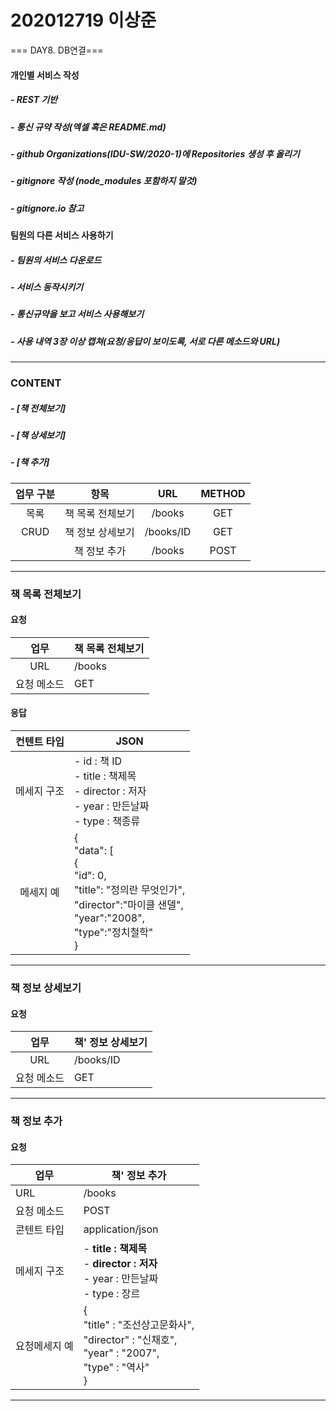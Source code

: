 # 202012719 이상준
===
DAY8. DB연결===

#### 개인별 서비스 작성

##### - REST 기반

##### - 통신 규약 작성(엑셀 혹은 README.md)

##### - github Organizations(IDU-SW/2020-1)에 Repositories 생성 후 올리기

##### - gitignore 작성 (node_modules 포함하지 말것)

##### - gitignore.io 참고

#### 팀원의 다른 서비스 사용하기

##### - 팀원의 서비스 다운로드

##### - 서비스 동작시키기

##### - 통신규약을 보고 서비스 사용해보기

##### - 사용 내역 3장 이상 캡쳐(요청/응답이 보이도록, 서로 다른 메소드와 URL)

--------------
### CONTENT

##### - [책 전체보기]

##### - [책 상세보기]

##### - [책 추가]



| 업무 구분 |        항목        |    URL     | METHOD |
| :-------: | :----------------: | :--------: | :----: |
|   목록    | 책 목록 전체보기 |  /books   |  GET   |
|   CRUD    | 책 정보 상세보기 | /books/ID |  GET   |
|           |   책 정보 추가   |  /books   |  POST  |

--------------

### 책 목록 전체보기

#### 요청

|    업무     | 책 목록 전체보기 |
| :---------: | ------------------ |
|     URL     | /books            |
| 요청 메소드 | GET                |

#### 응답

| 컨텐트 타입 | JSON                                                         |
| :---------: | ------------------------------------------------------------ |
| 메세지 구조 | - id : 책 ID<br />- title : 책제목<br />- director : 저자<br />- year : 만든날짜<br />- type : 책종류 |
|  메세지 예  | {<br/>    "data": [<br/>        {<br/>            "id": 0,<br/>            "title": "정의란 무엇인가",<br/>            "director":"마이클 샌델",<br/>            "year":"2008",<br/>            "type":"정치철학"<br/>        } |

--------------

### 책 정보 상세보기

#### 요청

|     업무      | 책' 정보 상세보기                                           |
| :-----------: | ------------------------------------------------------------ |
|      URL      | /books/ID                                                   |
|  요청 메소드  | GET                                                          |

--------------

### 책 정보 추가

#### 요청

| 업무          | 책' 정보 추가                                               |
| ------------- | ------------------------------------------------------------ |
| URL           | /books                                                      |
| 요청 메소드   | POST                                                         |
| 콘텐트 타입   | application/json                                             |
| 메세지 구조   | - **title : 책제목**<br />- **director : 저자**<br />- year : 만든날짜<br />- type : 장르 |
| 요청메세지 예 | { <br/> "title" : "조선상고문화사",<br/> "director" : "신채호",<br/> "year" : "2007",<br/> "type" : "역사"<br/>} |


--------------

